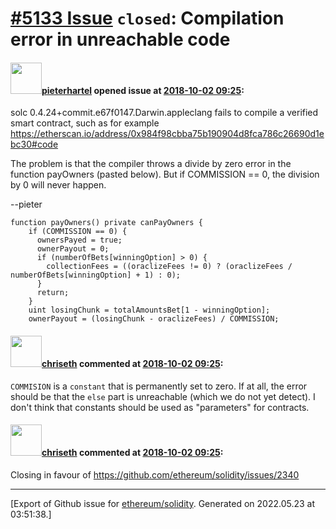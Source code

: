 # [\#5133 Issue](https://github.com/ethereum/solidity/issues/5133) `closed`: Compilation error in unreachable code

#### <img src="https://avatars.githubusercontent.com/u/22255740?u=daa85104243d4b5fd7a9673e9c30106a0206c23f&v=4" width="50">[pieterhartel](https://github.com/pieterhartel) opened issue at [2018-10-02 09:25](https://github.com/ethereum/solidity/issues/5133):

solc 0.4.24+commit.e67f0147.Darwin.appleclang fails to compile a verified smart contract, such as for example https://etherscan.io/address/0x984f98cbba75b190904d8fca786c26690d1ebc30#code

The problem is that the compiler throws a divide by zero error in the function payOwners (pasted below). But if COMMISSION == 0, the division by 0 will never happen.

--pieter

```
function payOwners() private canPayOwners {
    if (COMMISSION == 0) {
      ownersPayed = true;
      ownerPayout = 0;
      if (numberOfBets[winningOption] > 0) {
        collectionFees = ((oraclizeFees != 0) ? (oraclizeFees / numberOfBets[winningOption] + 1) : 0); 
      }
      return;
    }
    uint losingChunk = totalAmountsBet[1 - winningOption];
    ownerPayout = (losingChunk - oraclizeFees) / COMMISSION; 
```

#### <img src="https://avatars.githubusercontent.com/u/9073706?v=4" width="50">[chriseth](https://github.com/chriseth) commented at [2018-10-02 09:25](https://github.com/ethereum/solidity/issues/5133#issuecomment-426220249):

`COMMISION` is a `constant` that is permanently set to zero. If at all, the error should be that the `else` part is unreachable (which we do not yet detect). I don't think that constants should be used as "parameters" for contracts.

#### <img src="https://avatars.githubusercontent.com/u/9073706?v=4" width="50">[chriseth](https://github.com/chriseth) commented at [2018-10-02 09:25](https://github.com/ethereum/solidity/issues/5133#issuecomment-426220493):

Closing in favour of https://github.com/ethereum/solidity/issues/2340


-------------------------------------------------------------------------------



[Export of Github issue for [ethereum/solidity](https://github.com/ethereum/solidity). Generated on 2022.05.23 at 03:51:38.]
